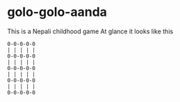 # golo-golo-aanda

This is a Nepali childhood game
At glance it looks like this

```
0-0-0-0-0
| | | | |
0-0-0-0-0
| | | | |
0-0-0-0-0
| | | | |
0-0-0-0-0
| | | | |
0-0-0-0-0
```
